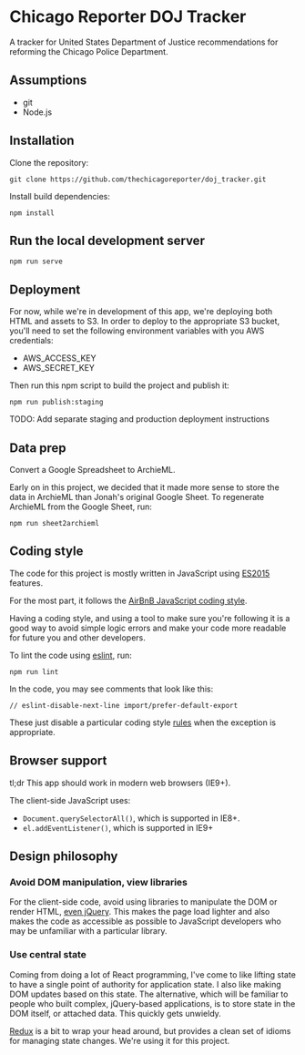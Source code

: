 Chicago Reporter DOJ Tracker
============================

A tracker for United States Department of Justice recommendations for reforming the Chicago Police Department.

Assumptions
-----------

* git
* Node.js

Installation
------------

Clone the repository:

    git clone https://github.com/thechicagoreporter/doj_tracker.git

Install build dependencies:

    npm install

Run the local development server
--------------------------------

    npm run serve

Deployment
----------

For now, while we're in development of this app, we're deploying both HTML and assets to S3.  In order to deploy to the appropriate S3 bucket, you'll need to set the following environment variables with you AWS credentials:

  * AWS\_ACCESS\_KEY
  * AWS\_SECRET\_KEY

Then run this npm script to build the project and publish it:

    npm run publish:staging

TODO: Add separate staging and production deployment instructions

Data prep
---------

Convert a Google Spreadsheet to ArchieML.

Early on in this project, we decided that it made more sense to store the data in ArchieML than Jonah's original Google Sheet.  To regenerate ArchieML from the Google Sheet, run:

    npm run sheet2archieml

Coding style
------------

The code for this project is mostly written in JavaScript using [ES2015](https://babeljs.io/learn-es2015/) features.

For the most part, it follows the [AirBnB JavaScript coding style](https://github.com/airbnb/javascript).

Having a coding style, and using a tool to make sure you're following it is a good way to avoid simple logic errors and make your code more readable for future you and other developers.

To lint the code using [eslint](http://eslint.org/), run:

    npm run lint

In the code, you may see comments that look like this:

    // eslint-disable-next-line import/prefer-default-export

These just disable a particular coding style [rules](http://eslint.org/docs/rules/) when the exception is appropriate.

Browser support
---------------

tl;dr This app should work in modern web browsers (IE9+).

The client-side JavaScript uses:

* `Document.querySelectorAll()`, which is supported in IE8+.
* `el.addEventListener()`, which is supported in IE9+

Design philosophy
-----------------

### Avoid DOM manipulation, view libraries

For the client-side code, avoid using libraries to manipulate the DOM or render HTML, [even jQuery](http://youmightnotneedjquery.com/).  This makes the page load lighter and also makes the code as accessible as possible to JavaScript developers who may be unfamiliar with a particular library.

### Use central state

Coming from doing a lot of React programming, I've come to like lifting state to have a single point of authority for application state.  I also like making DOM updates based on this state.  The alternative, which will be familiar to people who built complex, jQuery-based applications, is to store state in the DOM itself, or attached data.  This quickly gets unwieldy.

[Redux](http://redux.js.org/) is a bit to wrap your head around, but provides a clean set of idioms for managing state changes.  We're using it for this project.
